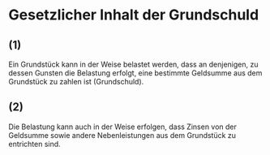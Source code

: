 # Gesetzlicher Inhalt der Grundschuld



## (1)

 Ein Grundstück kann in der Weise belastet werden, dass an denjenigen, zu dessen Gunsten die Belastung erfolgt, eine bestimmte Geldsumme aus dem Grundstück zu zahlen ist (Grundschuld).

## (2)

 Die Belastung kann auch in der Weise erfolgen, dass Zinsen von der Geldsumme sowie andere Nebenleistungen aus dem Grundstück zu entrichten sind. 

